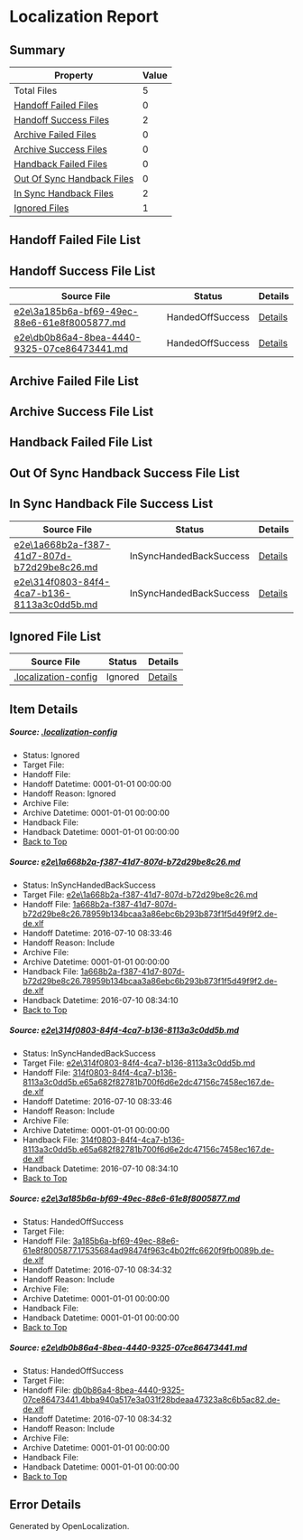# <a name='report-top'></a> Localization Report

## Summary
 Property | Value 
 -------- | ----- 
 Total Files | 5
[ Handoff Failed Files ](#handoff-failed-list)| 0
[ Handoff Success Files ](#handoff-success-list)| 2
[ Archive Failed Files ](#archive-failed-list)| 0
[ Archive Success Files ](#archive-success-list)| 0
[ Handback Failed Files ](#handback-failed-list)| 0
[ Out Of Sync Handback Files ](#outofsync-handback-success-list)| 0
[ In Sync Handback Files ](#insync-handback-success-list)| 2
[ Ignored Files ](#ignored-list)| 1

## <a name='handoff-failed-list'></a> Handoff Failed File List

## <a name='handoff-success-list'></a> Handoff Success File List
 Source File | Status | Details 
 ----------- | ------ | ------- 
 [e2e\3a185b6a-bf69-49ec-88e6-61e8f8005877.md](https://github.com/OpenLocalizationTestOrg/oltest/blob/be2e147c6188dad7abe6a99f5c3bae2bd6184dc7/e2e/3a185b6a-bf69-49ec-88e6-61e8f8005877.md) | HandedOffSuccess | [Details](#81ed19f2f75ab6a9095a62e71123a5efd254bc203)
 [e2e\db0b86a4-8bea-4440-9325-07ce86473441.md](https://github.com/OpenLocalizationTestOrg/oltest/blob/be2e147c6188dad7abe6a99f5c3bae2bd6184dc7/e2e/db0b86a4-8bea-4440-9325-07ce86473441.md) | HandedOffSuccess | [Details](#7e1fc434f7d75be004889c62cc05288ac9e7003b4)

## <a name='archive-failed-list'></a> Archive Failed File List

## <a name='archive-success-list'></a> Archive Success File List

## <a name='handback-failed-list'></a> Handback Failed File List

## <a name='outofsync-handback-success-list'></a> Out Of Sync Handback Success File List

## <a name='insync-handback-success-list'></a> In Sync Handback File Success List
 Source File | Status | Details 
 ----------- | ------ | ------- 
 [e2e\1a668b2a-f387-41d7-807d-b72d29be8c26.md](https://github.com/OpenLocalizationTestOrg/oltest/blob/9eede693b8d90d6d9366719bce20c7cf545adc41/e2e/1a668b2a-f387-41d7-807d-b72d29be8c26.md) | InSyncHandedBackSuccess | [Details](#5c76bc82dbe06231667585f733dbd81cf62965561)
 [e2e\314f0803-84f4-4ca7-b136-8113a3c0dd5b.md](https://github.com/OpenLocalizationTestOrg/oltest/blob/9eede693b8d90d6d9366719bce20c7cf545adc41/e2e/314f0803-84f4-4ca7-b136-8113a3c0dd5b.md) | InSyncHandedBackSuccess | [Details](#c7e3cfdc02986a3363b10b2ffaa76385e354ed462)

## <a name='ignored-list'></a> Ignored File List
 Source File | Status | Details 
 ----------- | ------ | ------- 
 [.localization-config](https://github.com/OpenLocalizationTestOrg/oltest/blob/be2e147c6188dad7abe6a99f5c3bae2bd6184dc7/.localization-config) | Ignored | [Details](#3d4f252ac210baf56311d7e97dcc2db10974dbd20)

## Item Details
##### <a name='3d4f252ac210baf56311d7e97dcc2db10974dbd20'></a> Source: [.localization-config](https://github.com/OpenLocalizationTestOrg/oltest/blob/be2e147c6188dad7abe6a99f5c3bae2bd6184dc7/.localization-config)
* Status: Ignored
* Target File: 
* Handoff File: 
* Handoff Datetime: 0001-01-01 00:00:00
* Handoff Reason: Ignored
* Archive File: 
* Archive Datetime: 0001-01-01 00:00:00
* Handback File: 
* Handback Datetime: 0001-01-01 00:00:00
* [Back to Top](#report-top)

##### <a name='5c76bc82dbe06231667585f733dbd81cf62965561'></a> Source: [e2e\1a668b2a-f387-41d7-807d-b72d29be8c26.md](https://github.com/OpenLocalizationTestOrg/oltest/blob/9eede693b8d90d6d9366719bce20c7cf545adc41/e2e/1a668b2a-f387-41d7-807d-b72d29be8c26.md)
* Status: InSyncHandedBackSuccess
* Target File: [e2e\1a668b2a-f387-41d7-807d-b72d29be8c26.md](https://github.com/OpenLocalizationTestOrg/oltest-dede-fly/blob/71f4207f79cec278037f856f172fbaeff59c614e/e2e/1a668b2a-f387-41d7-807d-b72d29be8c26.md)
* Handoff File: [1a668b2a-f387-41d7-807d-b72d29be8c26.78959b134bcaa3a86ebc6b293b873f1f5d49f9f2.de-de.xlf](https://github.com/OpenLocalizationTestOrg/olhandoff-e2e/blob/ec0bc5b904ad502d00bf2e25b159e3957db029c7/ol-handoff/OpenLocalizationTestOrg/oltest-dede-fly/ci/high/1a668b2a-f387-41d7-807d-b72d29be8c26.78959b134bcaa3a86ebc6b293b873f1f5d49f9f2.de-de.xlf)
* Handoff Datetime: 2016-07-10 08:33:46
* Handoff Reason: Include
* Archive File: 
* Archive Datetime: 0001-01-01 00:00:00
* Handback File: [1a668b2a-f387-41d7-807d-b72d29be8c26.78959b134bcaa3a86ebc6b293b873f1f5d49f9f2.de-de.xlf](https://github.com/OpenLocalizationTestOrg/olhandback-e2e/blob/606a73100efa6f6299e6719db395cce3d41d26f8/ol-handback/OpenLocalizationTestOrg/oltest-dede-fly/ci/high/1a668b2a-f387-41d7-807d-b72d29be8c26.78959b134bcaa3a86ebc6b293b873f1f5d49f9f2.de-de.xlf)
* Handback Datetime: 2016-07-10 08:34:10
* [Back to Top](#report-top)

##### <a name='c7e3cfdc02986a3363b10b2ffaa76385e354ed462'></a> Source: [e2e\314f0803-84f4-4ca7-b136-8113a3c0dd5b.md](https://github.com/OpenLocalizationTestOrg/oltest/blob/9eede693b8d90d6d9366719bce20c7cf545adc41/e2e/314f0803-84f4-4ca7-b136-8113a3c0dd5b.md)
* Status: InSyncHandedBackSuccess
* Target File: [e2e\314f0803-84f4-4ca7-b136-8113a3c0dd5b.md](https://github.com/OpenLocalizationTestOrg/oltest-dede-fly/blob/71f4207f79cec278037f856f172fbaeff59c614e/e2e/314f0803-84f4-4ca7-b136-8113a3c0dd5b.md)
* Handoff File: [314f0803-84f4-4ca7-b136-8113a3c0dd5b.e65a682f82781b700f6d6e2dc47156c7458ec167.de-de.xlf](https://github.com/OpenLocalizationTestOrg/olhandoff-e2e/blob/ec0bc5b904ad502d00bf2e25b159e3957db029c7/ol-handoff/OpenLocalizationTestOrg/oltest-dede-fly/ci/high/314f0803-84f4-4ca7-b136-8113a3c0dd5b.e65a682f82781b700f6d6e2dc47156c7458ec167.de-de.xlf)
* Handoff Datetime: 2016-07-10 08:33:46
* Handoff Reason: Include
* Archive File: 
* Archive Datetime: 0001-01-01 00:00:00
* Handback File: [314f0803-84f4-4ca7-b136-8113a3c0dd5b.e65a682f82781b700f6d6e2dc47156c7458ec167.de-de.xlf](https://github.com/OpenLocalizationTestOrg/olhandback-e2e/blob/606a73100efa6f6299e6719db395cce3d41d26f8/ol-handback/OpenLocalizationTestOrg/oltest-dede-fly/ci/high/314f0803-84f4-4ca7-b136-8113a3c0dd5b.e65a682f82781b700f6d6e2dc47156c7458ec167.de-de.xlf)
* Handback Datetime: 2016-07-10 08:34:10
* [Back to Top](#report-top)

##### <a name='81ed19f2f75ab6a9095a62e71123a5efd254bc203'></a> Source: [e2e\3a185b6a-bf69-49ec-88e6-61e8f8005877.md](https://github.com/OpenLocalizationTestOrg/oltest/blob/be2e147c6188dad7abe6a99f5c3bae2bd6184dc7/e2e/3a185b6a-bf69-49ec-88e6-61e8f8005877.md)
* Status: HandedOffSuccess
* Target File: 
* Handoff File: [3a185b6a-bf69-49ec-88e6-61e8f8005877.17535684ad98474f963c4b02ffc6620f9fb0089b.de-de.xlf](https://github.com/OpenLocalizationTestOrg/olhandoff-e2e/blob/3bff6387554863837d58c823a5db32cab12c4864/ol-handoff/OpenLocalizationTestOrg/oltest-dede-fly/ci/ht/3a185b6a-bf69-49ec-88e6-61e8f8005877.17535684ad98474f963c4b02ffc6620f9fb0089b.de-de.xlf)
* Handoff Datetime: 2016-07-10 08:34:32
* Handoff Reason: Include
* Archive File: 
* Archive Datetime: 0001-01-01 00:00:00
* Handback File: 
* Handback Datetime: 0001-01-01 00:00:00
* [Back to Top](#report-top)

##### <a name='7e1fc434f7d75be004889c62cc05288ac9e7003b4'></a> Source: [e2e\db0b86a4-8bea-4440-9325-07ce86473441.md](https://github.com/OpenLocalizationTestOrg/oltest/blob/be2e147c6188dad7abe6a99f5c3bae2bd6184dc7/e2e/db0b86a4-8bea-4440-9325-07ce86473441.md)
* Status: HandedOffSuccess
* Target File: 
* Handoff File: [db0b86a4-8bea-4440-9325-07ce86473441.4bba940a517e3a031f28bdeaa47323a8c6b5ac82.de-de.xlf](https://github.com/OpenLocalizationTestOrg/olhandoff-e2e/blob/3bff6387554863837d58c823a5db32cab12c4864/ol-handoff/OpenLocalizationTestOrg/oltest-dede-fly/ci/ht/db0b86a4-8bea-4440-9325-07ce86473441.4bba940a517e3a031f28bdeaa47323a8c6b5ac82.de-de.xlf)
* Handoff Datetime: 2016-07-10 08:34:32
* Handoff Reason: Include
* Archive File: 
* Archive Datetime: 0001-01-01 00:00:00
* Handback File: 
* Handback Datetime: 0001-01-01 00:00:00
* [Back to Top](#report-top)


## Error Details

Generated by OpenLocalization.
